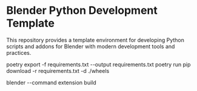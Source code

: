 # Blender Python Development Template
This repository provides a template environment for developing Python scripts and addons for Blender with modern development tools and practices. 










poetry export -f requirements.txt --output requirements.txt
poetry run pip download -r requirements.txt -d ./wheels

blender --command extension build